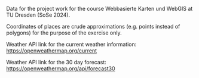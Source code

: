 Data for the project work for the course Webbasierte Karten und WebGIS at TU Dresden (SoSe 2024). 

Coordinates of places are crude approximations (e.g. points instead of polygons) for the purpose of the exercise only.

Weather API link for the current weather information: https://openweathermap.org/current

Weather API link for the 30 day forecast: https://openweathermap.org/api/forecast30
